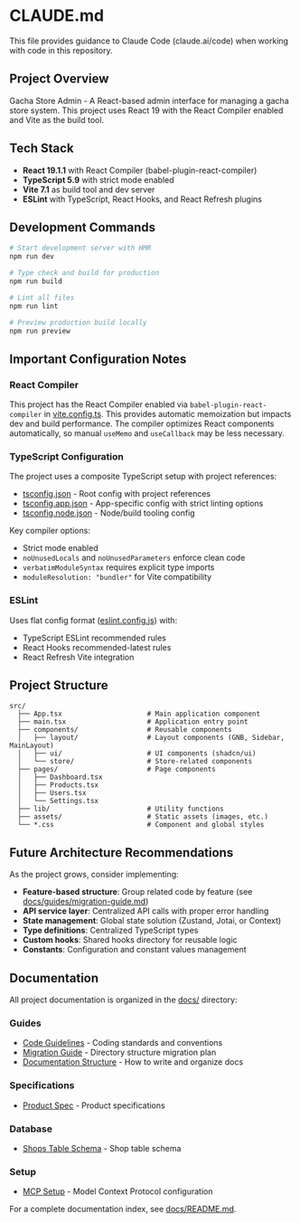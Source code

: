 # CLAUDE.md

This file provides guidance to Claude Code (claude.ai/code) when working with code in this repository.

## Project Overview

Gacha Store Admin - A React-based admin interface for managing a gacha store system. This project uses React 19 with the React Compiler enabled and Vite as the build tool.

## Tech Stack

- **React 19.1.1** with React Compiler (babel-plugin-react-compiler)
- **TypeScript 5.9** with strict mode enabled
- **Vite 7.1** as build tool and dev server
- **ESLint** with TypeScript, React Hooks, and React Refresh plugins

## Development Commands

```bash
# Start development server with HMR
npm run dev

# Type check and build for production
npm run build

# Lint all files
npm run lint

# Preview production build locally
npm run preview
```

## Important Configuration Notes

### React Compiler

This project has the React Compiler enabled via `babel-plugin-react-compiler` in [vite.config.ts](vite.config.ts). This provides automatic memoization but impacts dev and build performance. The compiler optimizes React components automatically, so manual `useMemo` and `useCallback` may be less necessary.

### TypeScript Configuration

The project uses a composite TypeScript setup with project references:

- [tsconfig.json](tsconfig.json) - Root config with project references
- [tsconfig.app.json](tsconfig.app.json) - App-specific config with strict linting options
- [tsconfig.node.json](tsconfig.node.json) - Node/build tooling config

Key compiler options:

- Strict mode enabled
- `noUnusedLocals` and `noUnusedParameters` enforce clean code
- `verbatimModuleSyntax` requires explicit type imports
- `moduleResolution: "bundler"` for Vite compatibility

### ESLint

Uses flat config format ([eslint.config.js](eslint.config.js)) with:

- TypeScript ESLint recommended rules
- React Hooks recommended-latest rules
- React Refresh Vite integration

## Project Structure

```
src/
  ├── App.tsx                     # Main application component
  ├── main.tsx                    # Application entry point
  ├── components/                 # Reusable components
  │   ├── layout/                 # Layout components (GNB, Sidebar, MainLayout)
  │   ├── ui/                     # UI components (shadcn/ui)
  │   └── store/                  # Store-related components
  ├── pages/                      # Page components
  │   ├── Dashboard.tsx
  │   ├── Products.tsx
  │   ├── Users.tsx
  │   └── Settings.tsx
  ├── lib/                        # Utility functions
  ├── assets/                     # Static assets (images, etc.)
  └── *.css                       # Component and global styles
```

## Future Architecture Recommendations

As the project grows, consider implementing:

- **Feature-based structure**: Group related code by feature (see [docs/guides/migration-guide.md](docs/guides/migration-guide.md))
- **API service layer**: Centralized API calls with proper error handling
- **State management**: Global state solution (Zustand, Jotai, or Context)
- **Type definitions**: Centralized TypeScript types
- **Custom hooks**: Shared hooks directory for reusable logic
- **Constants**: Configuration and constant values management

## Documentation

All project documentation is organized in the [docs/](docs/) directory:

### Guides
- [Code Guidelines](docs/guides/code-guidelines.md) - Coding standards and conventions
- [Migration Guide](docs/guides/migration-guide.md) - Directory structure migration plan
- [Documentation Structure](docs/guides/documentation-structure.md) - How to write and organize docs

### Specifications
- [Product Spec](docs/specs/PRODUCT_SPEC.md) - Product specifications

### Database
- [Shops Table Schema](docs/database/tables/shops.md) - Shop table schema

### Setup
- [MCP Setup](docs/setup/MCP_SETUP.md) - Model Context Protocol configuration

For a complete documentation index, see [docs/README.md](docs/README.md).
